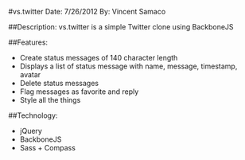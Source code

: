 #vs.twitter
Date: 7/26/2012
By: Vincent Samaco

##Description:
vs.twitter is a simple Twitter clone using BackboneJS

##Features:
* Create status messages of 140 character length
* Displays a list of status message with name, message, timestamp, avatar
* Delete status messages
* Flag messages as favorite and reply
* Style all the things

##Technology:
* jQuery
* BackboneJS
* Sass + Compass
